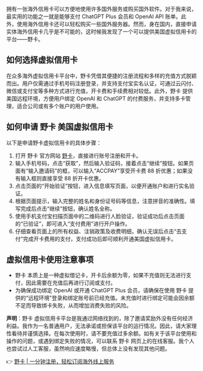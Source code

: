 拥有一张海外信用卡可以方便地使用许多国外服务或购买国外软件。对于我来说，最实用的功能之一就是能够支付 ChatGPT Plus 会员和 OpenAI API 账单。此外，使用海外信用卡还可以轻松购买一些国外服务器。然而，身在国内，直接申请实体海外信用卡几乎是不可能的，这时候我发现了一个可以提供美国虚拟信用卡的平台——野卡。

## 如何选择虚拟信用卡

在众多海外虚拟信用卡平台中，野卡凭借其便捷的注册流程和多样的充值方式脱颖而出。用户仅需通过手机号码注册登录，并支持支付宝实名认证，可通过云闪付、微信或支付宝等多种方式进行充值，开卡费和手续费相对较低。此外，野卡 提供美国远程环境，方便用户绑定 OpenAI 和 ChatGPT 的付费服务，并支持多卡管理，适合公司或有多个账户的用户使用。

## 如何申请 野卡 美国虚拟信用卡

以下是申请野卡虚拟信用卡的具体步骤：

1. 打开 野卡 官方网站 [野卡](https://bit.ly/bewildcard)，直接进行账号注册和开卡。
2. 输入手机号码，点击“获取”，然后输入验证码，接着点击“继续”按钮。如果页面有“输入邀请码”的框，可以输入“ACCPAY”享受开卡费 88 折优惠；如果没有输入框则直接享受 88 折开卡优惠。
3. 点击页面的“开始验证”按钮，进入信息填写页面，以便开通账户和进行实名验证。
4. 根据页面提示，输入完整的姓名和身份证号码等信息，注意拼音的准确性。填写完成后点击“继续”按钮，确认姓名全称。
5. 使用手机支付宝扫描页面中的二维码进行人脸验证，验证成功后点击页面的“已验证”，即可进入“支付费用”进行开户操作。
6. 仔细查看页面上的所有权益、注销政策及收费明细，确认无误后点击“去支付”完成开卡费用的支付，支付成功后即可顺利开通美国虚拟信用卡。

## 虚拟信用卡使用注意事项

- 野卡 本质上是一种虚拟借记卡，开卡后余额为零，如果不充值则无法进行支付，因此需要在充值后再进行订阅或支付。
- 为确保成功绑定 OpenAI 或开通 ChatGPT Plus 会员，请确保在使用 野卡 提供的“远程环境”登录和绑定账号前已经充值。未充值时进行绑定可能会因余额不足而导致绑卡失败，从而增加消费失败的风险。

**声明**：野卡 虚拟信用卡平台是我通过网络找到的，除了邀请奖励外没有任何经济利益。我作为一名普通用户，无法承诺或担保该平台的运行情况。因此，请大家理性看待并谨慎选择。在每次使用时，请不要充值过多余额。如有关于该平台使用和操作的问题，或遇到绑定失败的情况，可以联系 野卡 网页上的在线客服。我个人也尝试过人工客服，虽然响应速度略慢，但总体上没有发现其他问题。

👉 [野卡 | 一分钟注册，轻松订阅海外线上服务](https://bit.ly/bewildcard)